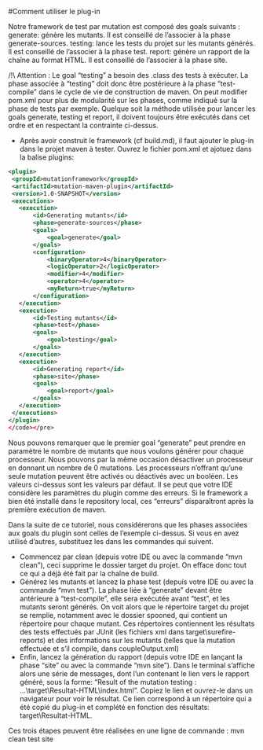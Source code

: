 #Comment utiliser le plug-in

Notre framework de test par mutation est composé des goals suivants :
generate: génère les mutants. Il est conseillé de l’associer à la phase generate-sources.
testing: lance les tests du projet sur les mutants générés. Il est conseillé de l’associer à la phase test.
report: génère un rapport de la chaîne au format HTML. Il est conseillé de l’associer à la phase site.

/!\ Attention : Le goal “testing” a besoin des .class des tests à exécuter. La phase associée à “testing” doit donc être postérieure à la phase “test-compile” dans le cycle de vie de construction de maven.
On peut modifier pom.xml pour plus de modularité sur les phases, comme indiqué sur la phase de tests par exemple.
Quelque soit la méthode utilisée pour lancer les goals generate, testing et report, il doivent toujours être exécutés dans cet ordre et en respectant la contrainte ci-dessus.

  * Après avoir construit le framework (cf build.md), il faut ajouter le plug-in dans le projet maven à tester. Ouvrez le fichier pom.xml et ajotuez dans la balise plugins:

 ```xml
<plugin>
  <groupId>mutationframework</groupId>
  <artifactId>mutation-maven-plugin</artifactId>
  <version>1.0-SNAPSHOT</version>
  <executions>
    <execution>
        <id>Generating mutants</id>
        <phase>generate-sources</phase>
        <goals>
            <goal>generate</goal>
        </goals>
        <configuration>
            <binaryOperator>4</binaryOperator>
            <logicOperator>2</logicOperator>
            <modifier>4</modifier>
            <operator>4</operator>
            <myReturn>true</myReturn>
        </configuration>
    </execution>
    <execution>
        <id>Testing mutants</id>
        <phase>test</phase>
        <goals>
            <goal>testing</goal>
        </goals>
    </execution>
    <execution>
        <id>Generating report</id>
        <phase>site</phase>
        <goals>
            <goal>report</goal>
        </goals>
    </execution>
  </executions>
</plugin>
</code></pre>
```

Nous pouvons remarquer que le premier goal “generate” peut prendre en paramètre le nombre de mutants que nous voulons générer pour chaque processeur. Nous pouvons par la même occasion désactiver un processeur en donnant un nombre de 0 mutations. Les processeurs n’offrant qu’une seule mutation peuvent être activés ou déactivés avec un booléen. Les valeurs ci-dessus sont les valeurs par défaut.
Il se peut que votre IDE considère les paramètres du plugin comme des erreurs. Si le framework a bien été installé dans le repository local, ces “erreurs” disparaîtront après la première exécution de maven.

Dans la suite de ce tutoriel, nous considérerons que les phases associées aux goals du plugin sont celles de l’exemple ci-dessus. Si vous en avez utilisé d’autres, substituez les dans les commandes qui suivent.


  * Commencez par clean (depuis votre IDE ou avec la commande “mvn clean”), ceci supprime le dossier target du projet. On efface donc tout ce qui a déjà été fait par la chaîne de build.
  * Générez les mutants et lancez la phase test (depuis votre IDE ou avec la commande “mvn test”). La phase liée à “generate” devant être antérieure à “test-compile”, elle sera exécutée avant “test”, et les mutants seront générés.
On voit alors que le répertoire target du projet se remplie, notamment avec le dossier spooned, qui contient un répertoire pour chaque mutant. Ces répertoires contiennent les résultats des tests effectués par JUnit (les fichiers xml dans target\surefire-reports) et des informations sur les mutants (telles que la mutation effectuée et s’il compile, dans coupleOutput.xml) 
  * Enfin, lancez la génération du rapport (depuis votre IDE en lançant la phase “site” ou
avec la commande “mvn site”). Dans le terminal s’affiche alors une série de messages, dont l’un contenant le lien vers le rapport généré, sous la forme: “Result
of the mutation testing : ...\target\Resultat-HTML\index.html”. Copiez le lien et ouvrez-le dans un navigateur pour voir le résultat. 
Ce lien correspond à un répertoire qui a été copié du plug-in et complété en fonction des résultats: target\Resultat-HTML.

Ces trois étapes peuvent être réalisées en une ligne de commande : mvn clean test site




